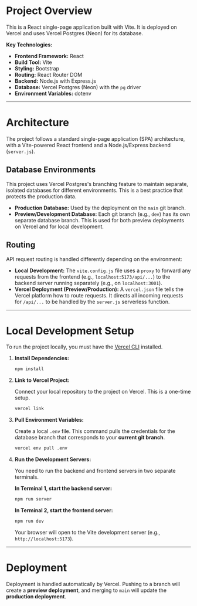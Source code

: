 # Project Overview

This is a React single-page application built with Vite. It is deployed on Vercel and uses Vercel Postgres (Neon) for its database.

**Key Technologies:**

*   **Frontend Framework:** React
*   **Build Tool:** Vite
*   **Styling:** Bootstrap
*   **Routing:** React Router DOM
*   **Backend:** Node.js with Express.js
*   **Database:** Vercel Postgres (Neon) with the `pg` driver
*   **Environment Variables:** dotenv

---

# Architecture

The project follows a standard single-page application (SPA) architecture, with a Vite-powered React frontend and a Node.js/Express backend (`server.js`).

## Database Environments

This project uses Vercel Postgres's branching feature to maintain separate, isolated databases for different environments. This is a best practice that protects the production data.

-   **Production Database:** Used by the deployment on the `main` git branch.
-   **Preview/Development Database:** Each git branch (e.g., `dev`) has its own separate database branch. This is used for both preview deployments on Vercel and for local development.

## Routing

API request routing is handled differently depending on the environment:

-   **Local Development:** The `vite.config.js` file uses a `proxy` to forward any requests from the frontend (e.g., `localhost:5173/api/...`) to the backend server running separately (e.g., on `localhost:3001`).
-   **Vercel Deployment (Preview/Production):** A `vercel.json` file tells the Vercel platform how to route requests. It directs all incoming requests for `/api/...` to be handled by the `server.js` serverless function.

---

# Local Development Setup

To run the project locally, you must have the [Vercel CLI](https://vercel.com/docs/cli) installed.

1.  **Install Dependencies:**

    ```bash
    npm install
    ```

2.  **Link to Vercel Project:**

    Connect your local repository to the project on Vercel. This is a one-time setup.
    ```bash
    vercel link
    ```

3.  **Pull Environment Variables:**

    Create a local `.env` file. This command pulls the credentials for the database branch that corresponds to your **current git branch**.
    ```bash
    vercel env pull .env
    ```

4.  **Run the Development Servers:**

    You need to run the backend and frontend servers in two separate terminals.

    **In Terminal 1, start the backend server:**
    ```bash
    npm run server
    ```

    **In Terminal 2, start the frontend server:**
    ```bash
    npm run dev
    ```
    Your browser will open to the Vite development server (e.g., `http://localhost:5173`).

---

# Deployment

Deployment is handled automatically by Vercel. Pushing to a branch will create a **preview deployment**, and merging to `main` will update the **production deployment**.